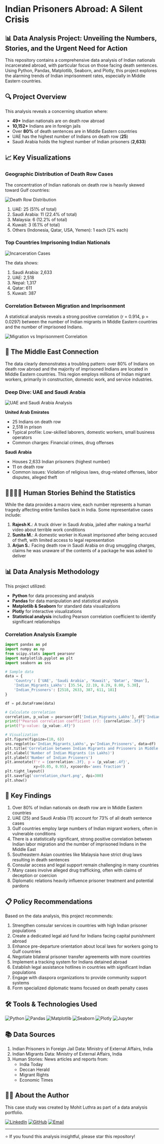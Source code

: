 # Indian Prisoners Abroad: A Silent Crisis


## 📊 Data Analysis Project: Unveiling the Numbers, Stories, and the Urgent Need for Action

This repository contains a comprehensive data analysis of Indian nationals incarcerated abroad, with particular focus on those facing death sentences. Using Python, Pandas, Matplotlib, Seaborn, and Plotly, this project explores the alarming trends of Indian imprisonment rates, especially in Middle Eastern countries.

## 🔍 Project Overview

This analysis reveals a concerning situation where:
- **49+** Indian nationals are on death row abroad
- **10,152+** Indians are in foreign jails
- Over **80%** of death sentences are in Middle Eastern countries
- UAE has the highest number of Indians on death row (**25**)
- Saudi Arabia holds the highest number of Indian prisoners (**2,633**)

## 📈 Key Visualizations

### Geographic Distribution of Death Row Cases

The concentration of Indian nationals on death row is heavily skewed toward Gulf countries:

![Death Row Distribution](death_row.png)

1. UAE: 25 (51% of total)
2. Saudi Arabia: 11 (22.4% of total)
3. Malaysia: 6 (12.2% of total)
4. Kuwait: 3 (6.1% of total)
5. Others (Indonesia, Qatar, USA, Yemen): 1 each (2% each)

### Top Countries Imprisoning Indian Nationals

![Incarceration Cases](top10.png)

The data shows:
1. Saudi Arabia: 2,633
2. UAE: 2,518
3. Nepal: 1,317
4. Qatar: 611
5. Kuwait: 387

### Correlation Between Migration and Imprisonment

A statistical analysis reveals a strong positive correlation (r = 0.914, p = 0.0297) between the number of Indian migrants in Middle Eastern countries and the number of imprisoned Indians.

![Migration vs Imprisonment Correlation](indian_migrants_vs_prisoners.png)

## 🔎 The Middle East Connection

The data clearly demonstrates a troubling pattern: over 80% of Indians on death row abroad and the majority of imprisoned Indians are located in Middle Eastern countries. This region employs millions of Indian migrant workers, primarily in construction, domestic work, and service industries.

### Deep Dive: UAE and Saudi Arabia

![UAE and Saudi Arabia Analysis](middle_east_focus.png)

**United Arab Emirates**
- 25 Indians on death row
- 2,518 in prison
- Typical profile: Low-skilled laborers, domestic workers, small business operators
- Common charges: Financial crimes, drug offenses

**Saudi Arabia**
- Houses 2,633 Indian prisoners (highest number)
- 11 on death row
- Common issues: Violation of religious laws, drug-related offenses, labor disputes, alleged theft

## 👨‍👩‍👧‍👦 Human Stories Behind the Statistics

While the data provides a macro view, each number represents a human tragedy affecting entire families back in India. Some representative cases include:

1. **Rajesh K.**: A truck driver in Saudi Arabia, jailed after making a tearful video about terrible work conditions
2. **Sunita M.**: A domestic worker in Kuwait imprisoned after being accused of theft, with limited access to legal representation
3. **Arjun S.**: Facing death row in Saudi Arabia on drug smuggling charges, claims he was unaware of the contents of a package he was asked to deliver

## 📊 Data Analysis Methodology

This project utilized:

- **Python** for data processing and analysis
- **Pandas** for data manipulation and statistical analysis
- **Matplotlib & Seaborn** for standard data visualizations
- **Plotly** for interactive visualizations
- **Statistical analysis** including Pearson correlation coefficient to identify significant relationships

### Correlation Analysis Example
```python
import pandas as pd
import numpy as np
from scipy.stats import pearsonr
import matplotlib.pyplot as plt
import seaborn as sns

# Sample data
data = {
    'Country': ['UAE', 'Saudi Arabia', 'Kuwait', 'Qatar', 'Oman'],
    'Indian_Migrants_Lakhs': [35.54, 22.19, 8.29, 8.00, 5.30],
    'Indian_Prisoners': [2518, 2633, 387, 611, 181]
}

df = pd.DataFrame(data)

# Calculate correlation
correlation, p_value = pearsonr(df['Indian_Migrants_Lakhs'], df['Indian_Prisoners'])
print(f"Pearson correlation coefficient (r): {correlation:.3f}")
print(f"p-value: {p_value:.4f}")

# Visualization
plt.figure(figsize=(10, 6))
sns.regplot(x='Indian_Migrants_Lakhs', y='Indian_Prisoners', data=df)
plt.title('Correlation between Indian Migrants and Prisoners in Middle East')
plt.xlabel('Number of Indian Migrants (in Lakhs)')
plt.ylabel('Number of Indian Prisoners')
plt.annotate(f'r = {correlation:.3f}, p = {p_value:.4f}', 
             xy=(0.05, 0.95), xycoords='axes fraction')
plt.tight_layout()
plt.savefig('correlation_chart.png', dpi=300)
plt.show()
```

## 🔑 Key Findings

1. Over 80% of Indian nationals on death row are in Middle Eastern countries
2. UAE (25) and Saudi Arabia (11) account for 73% of all death sentence cases
3. Gulf countries employ large numbers of Indian migrant workers, often in vulnerable conditions
4. There is a statistically significant, strong positive correlation between Indian labor migration and the number of imprisoned Indians in the Middle East
5. Southeastern Asian countries like Malaysia have strict drug laws resulting in death sentences
6. Consular access and legal support remain challenging in many countries
7. Many cases involve alleged drug trafficking, often with claims of deception or coercion
8. Diplomatic relations heavily influence prisoner treatment and potential pardons

## 📋 Policy Recommendations

Based on the data analysis, this project recommends:

1. Strengthen consular services in countries with high Indian prisoner populations
2. Create a dedicated legal aid fund for Indians facing capital punishment abroad
3. Enhance pre-departure orientation about local laws for workers going to Gulf countries
4. Negotiate bilateral prisoner transfer agreements with more countries
5. Implement a tracking system for Indians detained abroad
6. Establish legal assistance hotlines in countries with significant Indian populations
7. Engage with diaspora organizations to provide community support systems
8. Form specialized diplomatic teams focused on death penalty cases

## 🛠️ Tools & Technologies Used

![Python](https://img.shields.io/badge/python-3.9-blue)
![Pandas](https://img.shields.io/badge/pandas-1.3.5-blue)
![Matplotlib](https://img.shields.io/badge/matplotlib-3.5.1-blue)
![Seaborn](https://img.shields.io/badge/seaborn-0.11.2-blue)
![Plotly](https://img.shields.io/badge/plotly-5.6.0-blue)
![Jupyter](https://img.shields.io/badge/jupyter-6.4.8-blue)

## 📚 Data Sources

1. Indian Prisoners in Foreign Jail Data: Ministry of External Affairs, India
2. Indian Migrants Data: Ministry of External Affairs, India
3. Human Stories: News articles and reports from:
   - India Today
   - Deccan Herald 
   - Migrant Rights
   - Economic Times

## 👨‍💻 About the Author

This case study was created by Mohit Luthra as part of a data analysis portfolio.

[![LinkedIn](https://img.shields.io/badge/LinkedIn-Mohit_Luthra-blue)](https://linkedin.com/in/yourprofile)
[![GitHub](https://img.shields.io/badge/GitHub-My_Repository-green)](https://github.com/yourusername)
[![Email](https://img.shields.io/badge/Email-Contact_Me-red)](mailto:your.email@example.com)

---

⭐ If you found this analysis insightful, please star this repository!
